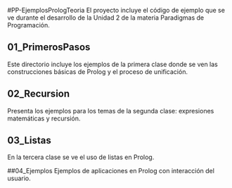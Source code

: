 #PP-EjemplosPrologTeoria
El proyecto incluye el código de ejemplo que se ve durante el desarrollo de la Unidad 2 de la materia Paradigmas de Programación.

## 01_PrimerosPasos
Este directorio incluye los ejemplos de la primera clase donde se ven las construcciones básicas de Prolog y el proceso de unificación. 

## 02_Recursion
Presenta los ejemplos para los temas de la segunda clase: expresiones matemáticas y recursión.

## 03_Listas
En la tercera clase se ve el uso de listas en Prolog.

##04_Ejemplos
Ejemplos de aplicaciones en Prolog con interacción del usuario.
